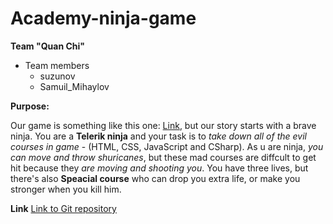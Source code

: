 # Academy-ninja-game

**Team "Quan Chi"**

* Team members
   * suzunov
   * Samuil_Mihaylov

**Purpose:**

Our game is something like this one: [Link](http://www.pacxon4u.com/space-invaders/), but our story starts with a brave ninja.
You are a **Telerik ninja** and your task is to *take down all of the evil courses in game* - (HTML, CSS, JavaScript and CSharp).
As u are ninja, *you can move and throw shuricanes*, but these mad courses are diffcult to get hit because they *are moving and shooting you*.
You have three lives, but there's also **Speacial course** who can drop you extra life, or make you stronger when you kill him.

**Link**
[Link to Git repository](https://github.com/sguzunov/Academy-ninja-game)